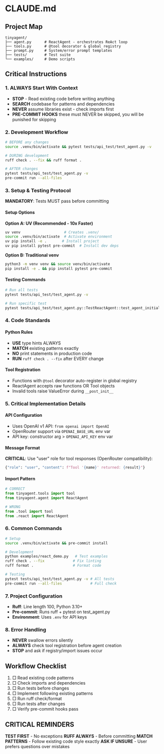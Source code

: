 # CLAUDE.md

## Project Map
```
tinyagent/
├── agent.py      # ReactAgent - orchestrates ReAct loop
├── tools.py      # @tool decorator & global registry
├── prompt.py     # System/error prompt templates
├── tests/        # Test suite
└── examples/     # Demo scripts
```

## Critical Instructions

### 1. ALWAYS Start With Context
- **STOP** - Read existing code before writing anything
- **SEARCH** codebase for patterns and dependencies
- **NEVER** assume libraries exist - check imports first
- **PRE-COMMIT HOOKS** these must NEVER be skipped, you will be punished for skipping

### 2. Development Workflow
```bash
# BEFORE any changes
source .venv/bin/activate && pytest tests/api_test/test_agent.py -v

# DURING development
ruff check . --fix && ruff format .

# AFTER changes
pytest tests/api_test/test_agent.py -v
pre-commit run --all-files
```

### 3. Setup & Testing Protocol
**MANDATORY**: Tests MUST pass before committing

#### Setup Options

**Option A: UV (Recommended - 10x Faster)**
```bash
uv venv                    # Creates .venv/
source .venv/bin/activate  # Activate environment
uv pip install -e .       # Install project
uv pip install pytest pre-commit  # Install dev deps
```

**Option B: Traditional venv**
```bash
python3 -m venv venv && source venv/bin/activate
pip install -e . && pip install pytest pre-commit
```

#### Testing Commands
```bash
# Run all tests
pytest tests/api_test/test_agent.py -v

# Run specific test
pytest tests/api_test/test_agent.py::TestReactAgent::test_agent_initialization_with_function_tools -v
```

### 4. Code Standards

#### Python Rules
- **USE** type hints ALWAYS
- **MATCH** existing patterns exactly
- **NO** print statements in production code
- **RUN** `ruff check . --fix` after EVERY change

#### Tool Registration
- Functions with `@tool` decorator auto-register in global registry
- ReactAgent accepts raw functions OR Tool objects
- Invalid tools raise ValueError during `__post_init__`

### 5. Critical Implementation Details

#### API Configuration
- Uses OpenAI v1 API: `from openai import OpenAI`
- OpenRouter support via `OPENAI_BASE_URL` env var
- API key: constructor arg > `OPENAI_API_KEY` env var

#### Message Format
**CRITICAL**: Use "user" role for tool responses (OpenRouter compatibility):
```python
{"role": "user", "content": f"Tool '{name}' returned: {result}"}
```

#### Import Pattern
```python
# CORRECT
from tinyagent.tools import tool
from tinyagent.agent import ReactAgent

# WRONG
from .tool import tool
from .react import ReactAgent
```

### 6. Common Commands
```bash
# Setup
source .venv/bin/activate && pre-commit install

# Development
python examples/react_demo.py   # Test examples
ruff check . --fix             # Fix linting
ruff format .                  # Format code

# Testing
pytest tests/api_test/test_agent.py -v # All tests
pre-commit run --all-files             # Full check
```

### 7. Project Configuration
- **Ruff**: Line length 100, Python 3.10+
- **Pre-commit**: Runs ruff + pytest on test_agent.py
- **Environment**: Uses `.env` for API keys

### 8. Error Handling
- **NEVER** swallow errors silently
- **ALWAYS** check tool registration before agent creation
- **STOP** and ask if registry/import issues occur

## Workflow Checklist

1. □ Read existing code patterns
2. □ Check imports and dependencies
3. □ Run tests before changes
4. □ Implement following existing patterns
5. □ Run ruff check/format
6. □ Run tests after changes
7. □ Verify pre-commit hooks pass

## CRITICAL REMINDERS

**TEST FIRST** - No exceptions
**RUFF ALWAYS** - Before committing
**MATCH PATTERNS** - Follow existing code style exactly
**ASK IF UNSURE** - User prefers questions over mistakes
